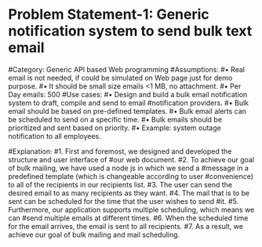 # Problem Statement-1: Generic notification system to send bulk text email
#Category: Generic API based Web programming
#Assumptions:
#• Real email is not needed, if could be simulated on Web page just for demo purpose.
#• It should be small size emails <1 MB, no attachment.
#• Per Day emails: 500
#Use cases:
#• Design and build a bulk email notification system to draft, compile and send to email
#notification providers.
#• Bulk email should be based on pre-defined templates.
#• Bulk email alerts can be scheduled to send on a specific time.
#• Bulk emails should be prioritized and sent based on priority.
#• Example: system outage notification to all employees.

#Explanation:
#1. First and foremost, we designed and developed the structure and user interface of
#our web document.
#2. To achieve our goal of bulk mailing, we have used a node js in which we send a
#message in a predefined template (which is changeable according to user
#convenience) to all of the recipients in our recipients list.
#3. The user can send the desired email to as many recipients as they want.
#4. The mail that is to be sent can be scheduled for the time that the user wishes to send
#it.
#5. Furthermore, our application supports multiple scheduling, which means we can
#send multiple emails at different times.
#6. When the scheduled time for the email arrives, the email is sent to all recipients.
#7. As a result, we achieve our goal of bulk mailing and mail scheduling.
